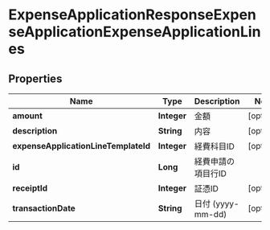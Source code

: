 

# ExpenseApplicationResponseExpenseApplicationExpenseApplicationLines


## Properties

Name | Type | Description | Notes
------------ | ------------- | ------------- | -------------
**amount** | **Integer** | 金額 |  [optional]
**description** | **String** | 内容 |  [optional]
**expenseApplicationLineTemplateId** | **Integer** | 経費科目ID |  [optional]
**id** | **Long** | 経費申請の項目行ID | 
**receiptId** | **Integer** | 証憑ID |  [optional]
**transactionDate** | **String** | 日付 (yyyy-mm-dd) |  [optional]



